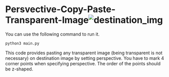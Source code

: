 # Persvective-Copy-Paste-Transparent-Image![destination_img](https://user-images.githubusercontent.com/64545114/131222494-95937c9c-2756-4d68-ad73-12aa370b4905.jpg)

You can use the following command to run it.
```
python3 main.py
```

This code provides pasting any transparent image (being transparent is not necessary) on destination image by setting perspective. 
You have to mark 4 corner points when specifying perspective. The order of the points should be z-shaped.

